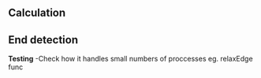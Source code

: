 **Calculation**
-

**End detection**
-


**Testing**
-Check how it handles small numbers of proccesses eg. relaxEdge func









